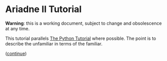 # Ariadne II Tutorial

**Warning**: this is a working document, subject to change and obsolescence at any time.

This tutorial parallels [The Python Tutorial](https://docs.python.org/3/tutorial/index.html) where possible.
The point is to describe the unfamiliar in terms of the familiar.

([continue]())
